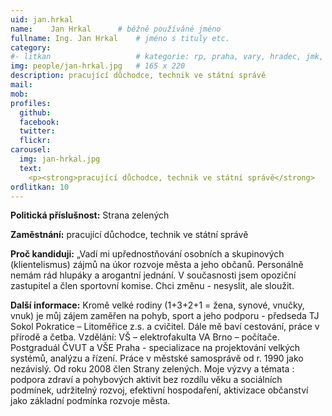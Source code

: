 ```yaml
---
uid: jan.hrkal
name:    Jan Hrkal  	# běžně používáné jméno
fullname: Ing. Jan Hrkal  	# jméno s tituly etc.
category:
#- litkan                 	# kategorie: rp, praha, vary, hradec, jmk, senat
img: people/jan-hrkal.jpg   # 165 x 220
description: pracující důchodce, technik ve státní správě
mail:
mob:
profiles:
  github:
  facebook:
  twitter: 
  flickr:
carousel:
  img: jan-hrkal.jpg
  text:
    <p><strong>pracující důchodce, technik ve státní správě</strong>
ordlitkan: 10
---
```


**Politická příslušnost:** Strana zelených

**Zaměstnání:** pracující důchodce, technik ve státní správě
 
**Proč kandiduji:** „Vadí mi upřednostňování osobních a skupinových (klientelismus) zájmů na úkor rozvoje města a jeho občanů. Personálně nemám rád hlupáky a arogantní jednání. V současnosti jsem opoziční zastupitel a člen sportovní komise.  Chci změnu - nesyslit, ale sloužit.
 
**Další informace:** Kromě velké rodiny (1+3+2+1 = žena, synové, vnučky, vnuk) je můj zájem zaměřen na pohyb, sport a jeho podporu  - předseda TJ Sokol Pokratice – Litoměřice z.s. a cvičitel. Dále mě baví cestování, práce v přírodě a četba.
Vzdělání: VŠ – elektrofakulta VA Brno – počítače. Postgraduál ČVUT a VŠE Praha - specializace na projektování velkých systémů, analýzu a řízení. Práce v městské samosprávě od r. 1990 jako nezávislý. Od roku 2008 člen Strany zelených.
Moje výzvy a témata :  podpora zdraví a pohybových aktivit  bez rozdílu věku a sociálních podmínek, udržitelný rozvoj, efektivní hospodaření, aktivizace občanství jako základní podmínka rozvoje města.


